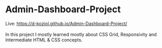 # Admin-Dashboard-Project </br>
Live: https://d-koziol.github.io/Admin-Dashboard-Project/ </br>
</br>
In this project I mostly learned mostly about CSS Grid, Responsivity and Intermediate HTML & CSS concepts. </br>
